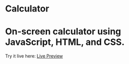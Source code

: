 # Calculator
# On-screen calculator using JavaScript, HTML, and CSS.
Try it live here: [Live Preview](https://expixelstudio.github.io/Calculator/)